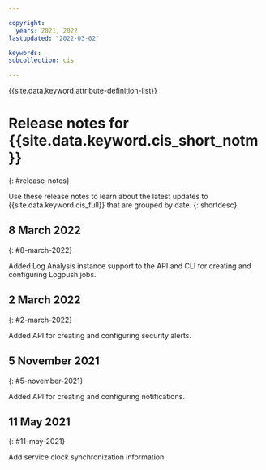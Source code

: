 ```yaml
---

copyright:
  years: 2021, 2022
lastupdated: "2022-03-02"

keywords:
subcollection: cis

---
```


{{site.data.keyword.attribute-definition-list}}

# Release notes for {{site.data.keyword.cis_short_notm}}
{: #release-notes}

Use these release notes to learn about the latest updates to {{site.data.keyword.cis_full}} that are grouped by date.
{: shortdesc}

## 8 March 2022
{: #8-march-2022}

Added Log Analysis instance support to the API and CLI for creating and configuring Logpush jobs.

## 2 March 2022
{: #2-march-2022}

Added API for creating and configuring security alerts.

## 5 November 2021
{: #5-november-2021}

Added API for creating and configuring notifications.

## 11 May 2021
{: #11-may-2021}

Add service clock synchronization information.

